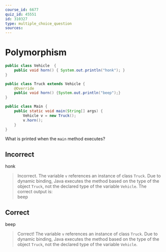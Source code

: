 ```yaml
---
course_id: 6677
quiz_id: 45551
id: 310327
type: multiple_choice_question
sources:
---
```


# Polymorphism

```java
public class Vehicle  {
    public void horn() { System.out.println("honk"); }
}

public class Truck extends Vehicle {
    @Override
    public void horn() {System.out.println("beep");}
}

public class Main {
    public static void main(String[] args) {
        Vehicle v = new Truck();
        v.horn();
    }
}
```

What is printed when the `main` method executes?

## Incorrect

honk

> Incorrect.  The variable `v` references an instance of class `Truck`.
> Due to dynamic binding, Java executes the method based on the type
> of the object `Truck`, not the declared type of the variable `Vehicle`.
> The correct output is:    
> beep

## Correct

beep

> Correct!  The variable `v` references an instance of class `Truck`.
> Due to dynamic binding, Java executes the method based on the type
> of the object `Truck`, not the declared type of the variable `Vehicle`.